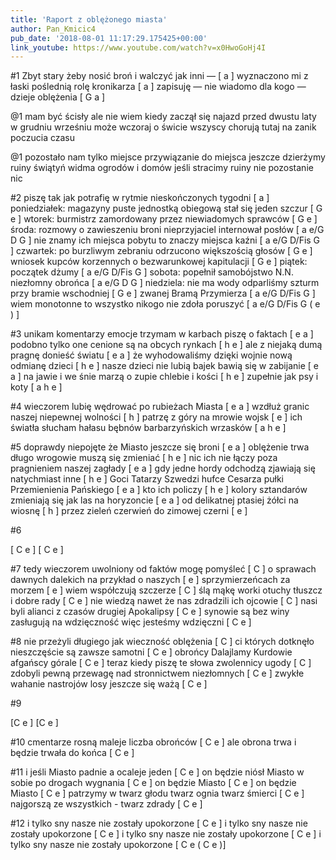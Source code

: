 ```yaml
---
title: 'Raport z oblężonego miasta'
author: Pan_Kmicic4
pub_date: '2018-08-01 11:17:29.175425+00:00'
link_youtube: https://www.youtube.com/watch?v=x0HwoGoHj4I
---
```


#1
Zbyt stary żeby nosić broń i walczyć jak inni — [ a ]
wyznaczono mi z łaski poślednią rolę kronikarza [ a ]
zapisuję — nie wiadomo dla kogo — dzieje oblężenia [ G a ]

@1
mam być ścisły ale nie wiem kiedy zaczął się najazd
przed dwustu laty w grudniu wrześniu może wczoraj o świcie
wszyscy chorują tutaj na zanik poczucia czasu

@1
pozostało nam tylko miejsce przywiązanie do miejsca
jeszcze dzierżymy ruiny świątyń widma ogrodów i domów
jeśli stracimy ruiny nie pozostanie nic

#2
piszę tak jak potrafię w rytmie nieskończonych tygodni [ a ]
poniedziałek: magazyny puste jednostką obiegową stał się jeden szczur [ G e ]
wtorek: burmistrz zamordowany przez niewiadomych sprawców [ G e ]
środa: rozmowy o zawieszeniu broni nieprzyjaciel internował posłów [ a e/G D G ]
nie znamy ich miejsca pobytu to znaczy miejsca kaźni [ a e/G D/Fis G ]
czwartek: po burzliwym zebraniu odrzucono większością głosów [ G e ]
wniosek kupców korzennych o bezwarunkowej kapitulacji [ G e ]
piątek: początek dżumy [ a e/G D/Fis G ]
sobota: popełnił samobójstwo  N.N. niezłomny obrońca [ a e/G D G ]
niedziela: nie ma wody odparliśmy szturm przy bramie wschodniej [ G e ]
zwanej Bramą Przymierza [ a e/G D/Fis G ]
wiem monotonne to wszystko nikogo nie zdoła poruszyć [ a e/G D/Fis G ( e ) ]

#3
unikam komentarzy emocje trzymam w karbach piszę o faktach [ e a ]
podobno tylko one cenione są na obcych rynkach [ h e ]
ale z niejaką dumą pragnę donieść światu [ e a ]
że wyhodowaliśmy dzięki wojnie nową odmianę dzieci [ h e ]
nasze dzieci nie lubią bajek bawią się w zabijanie [ e a ]
na jawie i we śnie marzą o zupie chlebie i kości [ h e ]
zupełnie jak psy i koty [ a h e ]

#4
wieczorem lubię wędrować po rubieżach Miasta [ e a ]
wzdłuż granic naszej niepewnej wolności [ h ]
patrzę z góry na mrowie wojsk [ e ]
ich światła słucham hałasu bębnów barbarzyńskich wrzasków [ a h e ]

#5
doprawdy niepojęte że Miasto jeszcze się broni [ e a ]
oblężenie trwa długo wrogowie muszą się zmieniać [ h e ]
nic ich nie łączy poza pragnieniem naszej zagłady [ e a ]
gdy jedne hordy odchodzą zjawiają się natychmiast inne [ h e ]
Goci Tatarzy Szwedzi hufce Cesarza pułki Przemienienia Pańskiego [ e a ]
kto ich policzy [ h e ]
kolory sztandarów zmieniają się jak las na horyzoncie [ e a ]
od delikatnej ptasiej żółci na wiosnę [ h ]
przez zieleń czerwień do zimowej czerni [ e ]

#6

[ C e ]
[ C e ]

#7
tedy wieczorem uwolniony od faktów mogę pomyśleć [ C ]
o sprawach dawnych dalekich na przykład o naszych [ e ]
sprzymierzeńcach za morzem [ e ]
wiem współczują szczerze [ C ]
ślą mąkę worki otuchy tłuszcz i dobre rady [ C e ]
nie wiedzą nawet że nas zdradzili ich ojcowie [ C ]
nasi byli alianci z czasów drugiej Apokalipsy [ C e ]
synowie są bez winy zasługują na wdzięczność więc jesteśmy wdzięczni [ C e ]

#8
nie przeżyli długiego jak wieczność oblężenia [ C ]
ci których dotknęło nieszczęście są zawsze samotni [ C e ]
obrońcy Dalajlamy Kurdowie afgańscy górale [ C e ]
teraz kiedy piszę te słowa zwolennicy ugody [ C ]
zdobyli pewną przewagę nad stronnictwem niezłomnych [ C e ]
zwykłe wahanie nastrojów losy jeszcze się ważą [ C e ]

#9

[C e ]
[C e ]

#10
cmentarze rosną maleje liczba obrońców [ C e ]
ale obrona trwa i będzie trwała do końca [ C e ]

#11
i jeśli Miasto padnie a ocaleje jeden [ C e ]
on będzie niósł Miasto w sobie po drogach wygnania [ C e ]
on będzie Miasto [ C e ]
on będzie Miasto [ C e ]
patrzymy w twarz głodu twarz ognia twarz śmierci [ C e ]
najgorszą ze wszystkich - twarz zdrady [ C e ]

#12
i tylko sny nasze nie zostały upokorzone  [ C e ]
i tylko sny nasze nie zostały upokorzone  [ C e ]
i tylko sny nasze nie zostały upokorzone  [ C e ]
i tylko sny nasze nie zostały upokorzone  [ C e ( C e )]